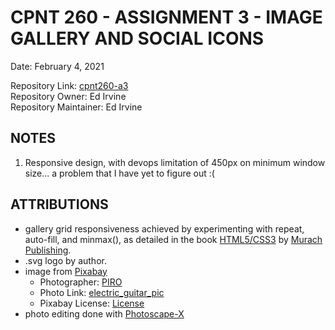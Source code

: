 # CPNT 260 - ASSIGNMENT 3 - IMAGE GALLERY AND SOCIAL ICONS  

Date: February 4, 2021  

Repository Link: [cpnt260-a3]()  
Repository Owner: Ed Irvine  
Repository Maintainer: Ed Irvine  

## NOTES  

1.  Responsive design, with devops limitation of 450px on minimum window size...  a problem that I have yet to figure out :(  

## ATTRIBUTIONS  

- gallery grid responsiveness achieved by experimenting with repeat, auto-fill, and minmax(), as detailed in the book [HTML5/CSS3](https://www.murach.com/shop/murachs-html5-and-css3-4th-edition-detail) by [Murach Publishing](https://www.murach.com/).  
-  .svg logo by author.  
- image from [Pixabay](https://pixabay.com)  
  - Photographer: [PIRO](https://pixabay.com/users/piro4d-2707530/)  
  - Photo Link: [electric_guitar_pic](https://pixabay.com/photos/guitar-electric-guitar-2925274/) 
  - Pixabay License: [License](https://pixabay.com/service/license/)  
- photo editing done with [Photoscape-X](http://x.photoscape.org/)  
